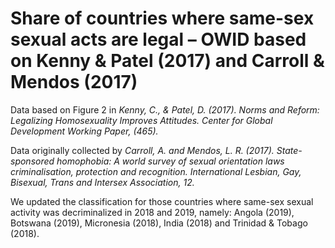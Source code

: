 # Share of countries where same-sex sexual acts are legal – OWID based on Kenny & Patel (2017) and Carroll & Mendos (2017)

Data based on Figure 2 in <em>Kenny, C., & Patel, D. (2017). Norms and Reform: Legalizing Homosexuality Improves Attitudes. Center for Global Development Working Paper, (465).</em>

Data originally collected by <em>Carroll, A. and Mendos, L. R. (2017). State-sponsored homophobia: A world survey of sexual orientation laws criminalisation, protection and recognition. International Lesbian, Gay, Bisexual, Trans and Intersex Association, 12.</em>

We updated the classification for those countries where same-sex sexual activity was decriminalized in 2018 and 2019, namely: Angola (2019), Botswana (2019), Micronesia (2018), India (2018) and Trinidad & Tobago (2018).